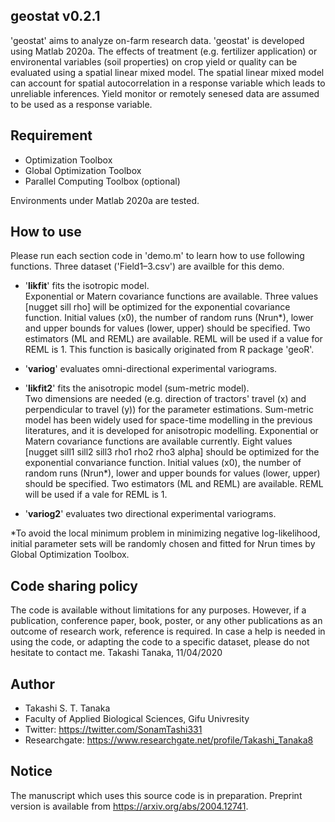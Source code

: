 ## geostat v0.2.1
'geostat' aims to analyze on-farm research data. 'geostat' is developed using Matlab 2020a. The effects of treatment (e.g. fertilizer application) or environental variables (soil properties) on crop yield or quality can be evaluated using a spatial linear mixed model. The spatial linear mixed model can account for spatial autocorrelation in a response variable which leads to unreliable inferences. Yield monitor or remotely senesed data are assumed to be used as a response variable.

## Requirement
* Optimization Toolbox
* Global Optimization Toolbox
* Parallel Computing Toolbox (optional)

Environments under Matlab 2020a are tested.

## How to use
Please run each section code in 'demo.m' to learn how to use following functions. Three dataset ('Field1–3.csv') are availble for this demo.

* '__likfit__' fits the isotropic model.<br>
Exponential or Matern covariance functions are available. Three values [nugget sill rho] will be optimized for the exponential covariance function. Initial values (x0), the number of random runs (Nrun*), lower and upper bounds for values (lower, upper) should be specified. Two estimators (ML and REML) are available. REML will be used if a value for REML is 1. This function is basically originated from R package 'geoR'.

* '__variog__' evaluates omni-directional experimental variograms.

* '__likfit2__' fits the anisotropic model (sum-metric model).<br>
Two dimensions are needed (e.g. direction of tractors' travel (x) and perpendicular to travel (y)) for the parameter estimations. Sum-metric model has been widely used for space-time modelling in the previous literatures, and it is developed for anisotropic modelling.  Exponential or Matern covariance functions are available currently. Eight values [nugget sill1 sill2 sill3 rho1 rho2 rho3 alpha] should be optimized for the exponential convariance function. Initial values (x0), the number of random runs (Nrun*), lower and upper bounds for values (lower, upper) should be specified. Two estimators (ML and REML) are available. REML will be used if a vale for REML is 1.

* '__variog2__' evaluates two directional experimental variograms.

*To avoid the local minimum problem in minimizing negative log-likelihood, initial parameter sets will be randomly chosen and fitted for Nrun times by Global Optimization Toolbox.

## Code sharing policy
The code is available without limitations for any purposes. However, if a publication, conference paper, book, poster, or any other publications as an outcome of research work, reference is required. In case a help is needed in using the code, or adapting the code to a specific dataset, please do not hesitate to contact me. Takashi Tanaka, 11/04/2020

## Author
* Takashi S. T. Tanaka
* Faculty of Applied Biological Sciences, Gifu Univresity
* Twitter: https://twitter.com/SonamTashi331
* Researchgate: https://www.researchgate.net/profile/Takashi_Tanaka8

## Notice
The manuscript which uses this source code is in preparation. Preprint version is available from https://arxiv.org/abs/2004.12741.
